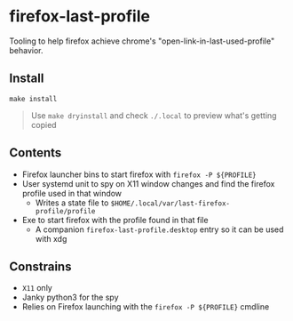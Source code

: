 # firefox-last-profile

Tooling to help firefox achieve chrome's "open-link-in-last-used-profile" behavior.

## Install

```
make install
```

> Use `make dryinstall` and check `./.local` to preview what's getting copied

## Contents

* Firefox launcher bins to start firefox with `firefox -P ${PROFILE}`
* User systemd unit to spy on X11 window changes and find the firefox profile used in that window
    * Writes a state file to `$HOME/.local/var/last-firefox-profile/profile`
* Exe to start firefox with the profile found in that file
    * A companion `firefox-last-profile.desktop` entry so it can be used with xdg

## Constrains

* `X11` only
* Janky python3 for the spy
* Relies on Firefox launching with the `firefox -P ${PROFILE}` cmdline
